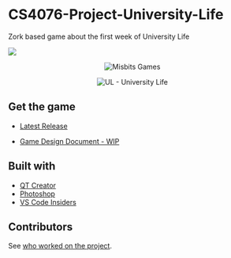 # CS4076-Project-University-Life
Zork based game about the first week of University Life



![](https://github.com/TomC17/CS4076-Project-University-Life/blob/main/github%20files/github%20demo.gif)


<p align="center">
  <img src="https://github.com/TomC17/CS4076-Project-University-Life/blob/main/resources/images/Misbits%20Games%20logo%201.png" alt="Misbits Games"/>
</p>

<p align="center">
  <img src="https://github.com/TomC17/CS4076-Project-University-Life/blob/main/resources/images/University%20Life%20logo%201.png" alt="UL - University Life"/>
</p>

## Get the game
- [Latest Release](https://github.com/TomC17/CS4076-Project-University-Life/releases/latest)

- [Game Design Document - WIP](https://docs.google.com/document/d/1k5iGqbBDBJeoLZsss46p7gMZREndBEyazYB0fdtogC8)


## Built with
- [QT Creator](https://www.qt.io/offline-installers)
- [Photoshop](https://www.adobe.com/ie/products/photoshop.html)
- [VS Code Insiders](https://code.visualstudio.com/insiders)

## Contributors

See [who worked on the project](https://github.com/TomC17/CS4076-Project-University-Life/graphs/contributors).
